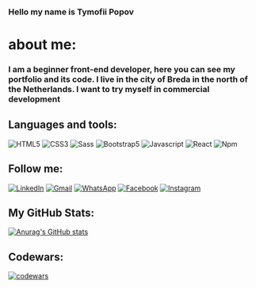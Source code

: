 ### Hello my name is Tymofii Popov

# about me: 
### I am a beginner front-end developer, here you can see my portfolio and its code. I live in the city of Breda in the north of the Netherlands. I want to try myself in commercial development
## Languages and tools: 
![HTML5](https://img.shields.io/badge/-HTML5-090909?style=for-the-badge&logo=HTML5)
![СSS3](https://img.shields.io/badge/-CSS3-090909?style=for-the-badge&logo=CSS3)
![Sass](https://img.shields.io/badge/-Sass-090909?style=for-the-badge&logo=Sass)
![Bootstrap5](https://img.shields.io/badge/-Bootstrap5-090909?style=for-the-badge&logo=Bootstrap)
![Javascript](https://img.shields.io/badge/-Javascript-090909?style=for-the-badge&logo=javascript)
![React](https://img.shields.io/badge/-React-090909?style=for-the-badge&logo=React)
![Npm](https://img.shields.io/badge/-Npm-090909?style=for-the-badge&logo=Npm)
## Follow me:

[![LinkedIn](https://img.shields.io/badge/-LinkedIn-090909?style=for-the-badge&logo=Linkedin)](https://www.linkedin.com/in/reaklist)
[![Gmail](https://img.shields.io/badge/-Gmail-090909?style=for-the-badge&logo=Gmail)](https://halatik2019@gmail.com)
[![WhatsApp](https://img.shields.io/badge/-WhatsApp-090909?style=for-the-badge&logo=WhatsApp)](https://wa.me/+31638924940)
[![Facebook](https://img.shields.io/badge/-Facebook-090909?style=for-the-badge&logo=Facebook)](https://www.facebook.com/profile.php?id=100082093781615)
[![Instagram](https://img.shields.io/badge/-Instagram-090909?style=for-the-badge&logo=Instagram)](https://www.instagram.com/timoxa.303/)

## My GitHub Stats:
[![Anurag's GitHub stats](https://github-readme-stats.vercel.app/api?username=Reaklsit&show_icons=true&theme=dark)](https://github.com/Reaklsit)

## Codewars: 
[![codewars](https://www.codewars.com/users/Reaklist/badges/large)](https://www.codewars.com/users/Reaklist) 




